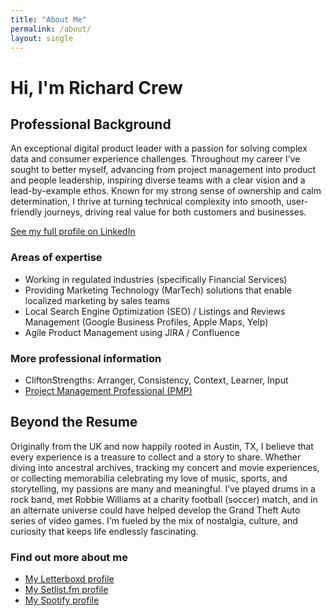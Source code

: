 ```yaml
---
title: "About Me"
permalink: /about/
layout: single
---
```


# Hi, I'm Richard Crew

## Professional Background
An exceptional digital product leader with a passion for solving complex data and consumer experience challenges. Throughout my career I’ve sought to better myself, advancing from project management into product and people leadership, inspiring diverse teams with a clear vision and a lead-by-example ethos. Known for my strong sense of ownership and calm determination, I thrive at turning technical complexity into smooth, user-friendly journeys, driving real value for both customers and businesses.

[See my full profile on LinkedIn](https://www.linkedin.com/in/richardcrew/)

### Areas of expertise
- Working in regulated industries (specifically Financial Services)
- Providing Marketing Technology (MarTech) solutions that enable localized marketing by sales teams
- Local Search Engine Optimization (SEO) / Listings and Reviews Management (Google Business Profiles, Apple Maps, Yelp)
- Agile Product Management using JIRA / Confluence

### More professional information
- CliftonStrengths: Arranger, Consistency, Context, Learner, Input
- [Project Management Professional (PMP)](https://www.credly.com/badges/6d86d2ae-6eea-4a69-bace-4b14409a350e/public_url)

## Beyond the Resume
Originally from the UK and now happily rooted in Austin, TX, I believe that every experience is a treasure to collect and a story to share. Whether diving into ancestral archives, tracking my concert and movie experiences, or collecting memorabilia celebrating my love of music, sports, and storytelling, my passions are many and meaningful. I’ve played drums in a rock band, met Robbie Williams at a charity football (soccer) match, and in an alternate universe could have helped develop the Grand Theft Auto series of video games. I'm fueled by the mix of nostalgia, culture, and curiosity that keeps life endlessly fascinating.

### Find out more about me
- [My Letterboxd profile](https://letterboxd.com/richardcrew/)
- [My Setlist.fm profile](https://www.setlist.fm/user/richardcrew)
- [My Spotify profile](https://open.spotify.com/user/richc80?si=c599718181294b9e)
